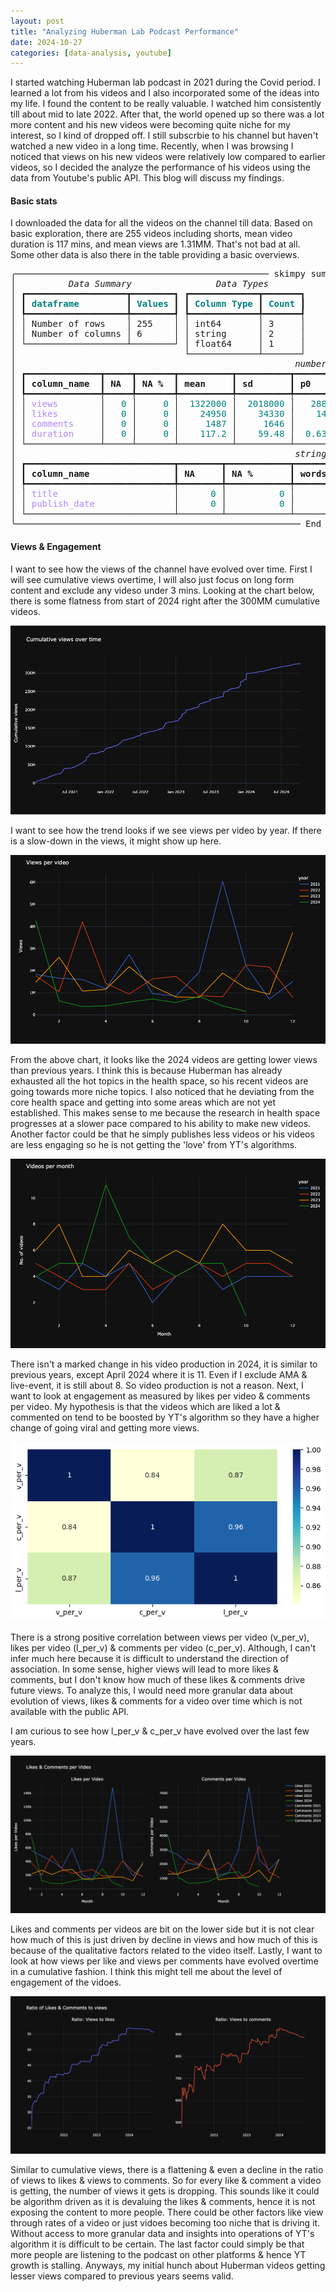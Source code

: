 ```yaml
---
layout: post
title: "Analyzing Huberman Lab Podcast Performance"
date: 2024-10-27
categories: [data-analysis, youtube]
---
```


I started watching Huberman lab podcast in 2021 during the Covid period. I learned a lot from his videos and I also incorporated some of the ideas into my life. I found the content to be really valuable. I watched him consistently till about mid to late 2022. After that, the world opened up so there was a lot more content and his new videos were becoming quite niche for my interest, so I kind of dropped off. I still subscrbie to his channel but haven't watched a new video in a long time. Recently, when I was browsing I noticed that views on his new videos were relatively low compared to earlier videos, so I decided the analyze the performance of his videos using the data from Youtube's public API. This blog will discuss my findings.

#### Basic stats

I downloaded the data for all the videos on the channel till data. Based on basic exploration, there are 255 videos including shorts, mean video duration is 117 mins, and mean views are 1.31MM. That's not bad at all. Some other data is also there in the table providing a basic overviews.

<pre style="white-space:pre;overflow-x:auto;line-height:normal;font-family:Menlo,'DejaVu Sans Mono',consolas,'Courier New',monospace">╭──────────────────────────────────────────────── skimpy summary ─────────────────────────────────────────────────╮
│ <span style="font-style: italic">         Data Summary         </span> <span style="font-style: italic">      Data Types       </span>                                                          │
│ ┏━━━━━━━━━━━━━━━━━━━┳━━━━━━━━┓ ┏━━━━━━━━━━━━━┳━━━━━━━┓                                                          │
│ ┃<span style="color: #008080; text-decoration-color: #008080; font-weight: bold"> dataframe         </span>┃<span style="color: #008080; text-decoration-color: #008080; font-weight: bold"> Values </span>┃ ┃<span style="color: #008080; text-decoration-color: #008080; font-weight: bold"> Column Type </span>┃<span style="color: #008080; text-decoration-color: #008080; font-weight: bold"> Count </span>┃                                                          │
│ ┡━━━━━━━━━━━━━━━━━━━╇━━━━━━━━┩ ┡━━━━━━━━━━━━━╇━━━━━━━┩                                                          │
│ │ Number of rows    │ 255    │ │ int64       │ 3     │                                                          │
│ │ Number of columns │ 6      │ │ string      │ 2     │                                                          │
│ └───────────────────┴────────┘ │ float64     │ 1     │                                                          │
│                                └─────────────┴───────┘                                                          │
│ <span style="font-style: italic">                                                    number                                                    </span>  │
│ ┏━━━━━━━━━━━━━━┳━━━━━┳━━━━━━━┳━━━━━━━━━━┳━━━━━━━━━━┳━━━━━━━━━┳━━━━━━━━┳━━━━━━━━┳━━━━━━━━━┳━━━━━━━━━━┳━━━━━━━━┓  │
│ ┃<span style="font-weight: bold"> column_name  </span>┃<span style="font-weight: bold"> NA  </span>┃<span style="font-weight: bold"> NA %  </span>┃<span style="font-weight: bold"> mean     </span>┃<span style="font-weight: bold"> sd       </span>┃<span style="font-weight: bold"> p0      </span>┃<span style="font-weight: bold"> p25    </span>┃<span style="font-weight: bold"> p50    </span>┃<span style="font-weight: bold"> p75     </span>┃<span style="font-weight: bold"> p100     </span>┃<span style="font-weight: bold"> hist   </span>┃  │
│ ┡━━━━━━━━━━━━━━╇━━━━━╇━━━━━━━╇━━━━━━━━━━╇━━━━━━━━━━╇━━━━━━━━━╇━━━━━━━━╇━━━━━━━━╇━━━━━━━━━╇━━━━━━━━━━╇━━━━━━━━┩  │
│ │ <span style="color: #af87ff; text-decoration-color: #af87ff">views       </span> │ <span style="color: #008080; text-decoration-color: #008080">  0</span> │ <span style="color: #008080; text-decoration-color: #008080">    0</span> │ <span style="color: #008080; text-decoration-color: #008080"> 1322000</span> │ <span style="color: #008080; text-decoration-color: #008080"> 2018000</span> │ <span style="color: #008080; text-decoration-color: #008080">  28820</span> │ <span style="color: #008080; text-decoration-color: #008080">279300</span> │ <span style="color: #008080; text-decoration-color: #008080">654900</span> │ <span style="color: #008080; text-decoration-color: #008080">1479000</span> │ <span style="color: #008080; text-decoration-color: #008080">15500000</span> │ <span style="color: #008000; text-decoration-color: #008000">  ▇▁  </span> │  │
│ │ <span style="color: #af87ff; text-decoration-color: #af87ff">likes       </span> │ <span style="color: #008080; text-decoration-color: #008080">  0</span> │ <span style="color: #008080; text-decoration-color: #008080">    0</span> │ <span style="color: #008080; text-decoration-color: #008080">   24950</span> │ <span style="color: #008080; text-decoration-color: #008080">   34330</span> │ <span style="color: #008080; text-decoration-color: #008080">   1406</span> │ <span style="color: #008080; text-decoration-color: #008080">  7034</span> │ <span style="color: #008080; text-decoration-color: #008080"> 14560</span> │ <span style="color: #008080; text-decoration-color: #008080">  29840</span> │ <span style="color: #008080; text-decoration-color: #008080">  288600</span> │ <span style="color: #008000; text-decoration-color: #008000">  ▇▁  </span> │  │
│ │ <span style="color: #af87ff; text-decoration-color: #af87ff">comments    </span> │ <span style="color: #008080; text-decoration-color: #008080">  0</span> │ <span style="color: #008080; text-decoration-color: #008080">    0</span> │ <span style="color: #008080; text-decoration-color: #008080">    1487</span> │ <span style="color: #008080; text-decoration-color: #008080">    1646</span> │ <span style="color: #008080; text-decoration-color: #008080">     26</span> │ <span style="color: #008080; text-decoration-color: #008080">   523</span> │ <span style="color: #008080; text-decoration-color: #008080">  1033</span> │ <span style="color: #008080; text-decoration-color: #008080">   1809</span> │ <span style="color: #008080; text-decoration-color: #008080">   13010</span> │ <span style="color: #008000; text-decoration-color: #008000">  ▇▁  </span> │  │
│ │ <span style="color: #af87ff; text-decoration-color: #af87ff">duration    </span> │ <span style="color: #008080; text-decoration-color: #008080">  0</span> │ <span style="color: #008080; text-decoration-color: #008080">    0</span> │ <span style="color: #008080; text-decoration-color: #008080">   117.2</span> │ <span style="color: #008080; text-decoration-color: #008080">   59.48</span> │ <span style="color: #008080; text-decoration-color: #008080"> 0.6333</span> │ <span style="color: #008080; text-decoration-color: #008080"> 90.73</span> │ <span style="color: #008080; text-decoration-color: #008080"> 124.8</span> │ <span style="color: #008080; text-decoration-color: #008080">  154.5</span> │ <span style="color: #008080; text-decoration-color: #008080">   279.4</span> │ <span style="color: #008000; text-decoration-color: #008000">▃▂▇▆▁ </span> │  │
│ └──────────────┴─────┴───────┴──────────┴──────────┴─────────┴────────┴────────┴─────────┴──────────┴────────┘  │
│ <span style="font-style: italic">                                                    string                                                    </span>  │
│ ┏━━━━━━━━━━━━━━━━━━━━━━━━━━━━┳━━━━━━━━┳━━━━━━━━━━━━┳━━━━━━━━━━━━━━━━━━━━━━━━━━━━━━┳━━━━━━━━━━━━━━━━━━━━━━━━━━┓  │
│ ┃<span style="font-weight: bold"> column_name                </span>┃<span style="font-weight: bold"> NA     </span>┃<span style="font-weight: bold"> NA %       </span>┃<span style="font-weight: bold"> words per row                </span>┃<span style="font-weight: bold"> total words              </span>┃  │
│ ┡━━━━━━━━━━━━━━━━━━━━━━━━━━━━╇━━━━━━━━╇━━━━━━━━━━━━╇━━━━━━━━━━━━━━━━━━━━━━━━━━━━━━╇━━━━━━━━━━━━━━━━━━━━━━━━━━┩  │
│ │ <span style="color: #af87ff; text-decoration-color: #af87ff">title                     </span> │ <span style="color: #008080; text-decoration-color: #008080">     0</span> │ <span style="color: #008080; text-decoration-color: #008080">         0</span> │ <span style="color: #008080; text-decoration-color: #008080">                          11</span> │ <span style="color: #008080; text-decoration-color: #008080">                    2919</span> │  │
│ │ <span style="color: #af87ff; text-decoration-color: #af87ff">publish_date              </span> │ <span style="color: #008080; text-decoration-color: #008080">     0</span> │ <span style="color: #008080; text-decoration-color: #008080">         0</span> │ <span style="color: #008080; text-decoration-color: #008080">                           1</span> │ <span style="color: #008080; text-decoration-color: #008080">                     255</span> │  │
│ └────────────────────────────┴────────┴────────────┴──────────────────────────────┴──────────────────────────┘  │
╰────────────────────────────────────────────────────── End ──────────────────────────────────────────────────────╯
</pre>

#### Views & Engagement

I want to see how the views of the channel have evolved over time. First I will see cumulative views overtime, I will also just focus on long form content and exclude any videso under 3 mins. Looking at the chart below, there is some flatness from start of 2024 right after the 300MM cumulative videos.

![Cumulative Views over time](/assets/images/huberman/cumulative_views.png)

I want to see how the trend looks if we see views per video by year. If there is a slow-down in the views, it might show up here. 

![Views per video](/assets/images/huberman/views_per_video.png)

From the above chart, it looks like the 2024 videos are getting lower views than previous years. I think this is because Huberman has already exhausted all the hot topics in the health space, so his recent videos are going towards more niche topics. I also noticed that he deviating from the core health space and getting into some areas which are not yet established. This makes sense to me because the research in health space progresses at a slower pace compared to his ability to make new videos. Another factor could be that he simply publishes less videos or his videos are less engaging so he is not getting the 'love' from YT's algorithms.

![Videos per month](/assets/images/huberman/videos_per_month.png)

There isn't a marked change in his video production in 2024, it is similar to previous years, except April 2024 where it is 11. Even if I exclude AMA & live-event, it is still about 8. So video production is not a reason. Next, I want to look at engagement as measured by likes per video & comments per video. My hypothesis is that the videos which are liked a lot & commented on tend to be boosted by YT's algorithm so they have a higher change of going viral and getting more views.
    
![png](/assets/images/huberman/youtube_data_20_1.png)

There is a strong positive correlation between views per video (v_per_v), likes per video (l_per_v) & comments per video (c_per_v). Although, I can't infer much here because it is difficult to understand the direction of association. In some sense, higher views will lead to more likes & comments, but I don't know how much of these likes & comments drive future views. To analyze this, I would need more granular data about evolution of views, likes & comments for a video over time which is not available with the public API.

I am curious to see how l_per_v & c_per_v have evolved over the last few years.

![likes & comments per video](/assets/images/huberman/likes_comments.png)

Likes and comments per videos are bit on the lower side but it is not clear how much of this is just driven by decline in views and how much of this is because of the qualitative factors related to the video itself. Lastly, I want to look at how views per like and views per comments have evolved overtime in a cumulative fashion. I think this might tell me about the level of engagement of the vidoes.

![ratio](/assets/images/huberman/ratio.png)

Similar to cumulative views, there is a flattening & even a decline in the ratio of views to likes & views to comments. So for every like & comment a video is getting, the number of views it gets is dropping. This sounds like it could be algorithm driven as it is devaluing the likes & comments, hence it is not exposing the content to more people. There could be other factors like view through rates of a video or just vidoes becoming too niche that is driving it. Without access to more granular data and insights into operations of YT's algorithm it is difficult to be certain. The last factor could simply be that more people are listening to the podcast on other platforms & hence YT growth is stalling. Anyways, my initial hunch about Huberman videos getting lesser views compared to previous years seems valid.
